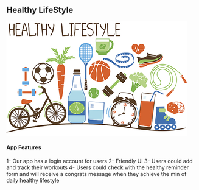 ## Healthy LifeStyle 
![Healthy LifeStyle](images/healthimg.jpg)



#### App Features 
1- Our app has a login account for users 
2- Friendly UI 
3- Users could add and track their workouts 
4- Users could check with the healthy reminder form and will receive a congrats message when they achieve the min of daily healthy lifestyle
